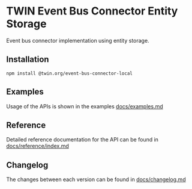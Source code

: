# TWIN Event Bus Connector Entity Storage

Event bus connector implementation using entity storage.

## Installation

```shell
npm install @twin.org/event-bus-connector-local
```

## Examples

Usage of the APIs is shown in the examples [docs/examples.md](docs/examples.md)

## Reference

Detailed reference documentation for the API can be found in [docs/reference/index.md](docs/reference/index.md)

## Changelog

The changes between each version can be found in [docs/changelog.md](docs/changelog.md)
